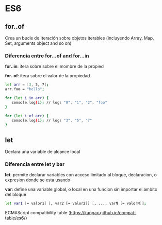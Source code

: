 # ES6

## for..of

Crea un bucle de Iteración sobre objetos iterables (incluyendo Array, Map, Set, arguments object and so on)

### Diferencia entre for...of and for...in

**for..in**: itera sobre sobre el mombre de la propied

**for..of**: itera sobre el valor de la propiedad

```sh
let arr = [3, 5, 7];
arr.foo = "hello";

for (let i in arr) {
   console.log(i); // logs "0", "1", "2", "foo"
}

for (let i of arr) {
   console.log(i); // logs "3", "5", "7"
}
```

## let

Declara una variable de alcance local

### Diferencia entre let y bar

**let**: permite declarar variables con acceso limitado al bloque, declaracion, o expresion donde se esta usando

**var**: define una variable global, o local en una funcion sin importar el ambito del bloque

```sh
let var1 [= valor1] [, var2 [= valor2]] [, ..., varN [= valorN]];
```

ECMAScript compatibility table (https://kangax.github.io/compat-table/es6/) 



